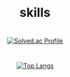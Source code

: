  <div align="center">

<br>
<h1>skills<h1>
 
 #
[![Solved.ac Profile](http://mazassumnida.wtf/api/generate_badge?boj=dkdud203)](https://solved.ac/dkdud203)

#
[![Top Langs](https://github-readme-stats.vercel.app/api/top-langs/?username=kidzero00)](https://github.com/kidzero00/github-readme-stats)
</div>
